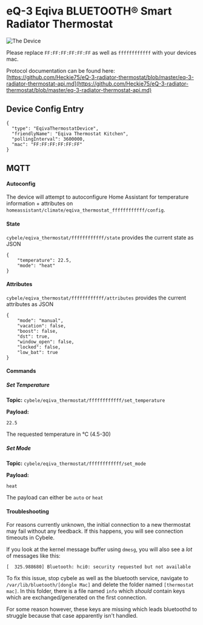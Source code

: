# eQ-3 Eqiva BLUETOOTH® Smart Radiator Thermostat
![The Device](https://user-images.githubusercontent.com/974410/70374515-680ca480-18f3-11ea-9312-a103388dadc2.png)

Please replace `FF:FF:FF:FF:FF:FF` as well as `ffffffffffff` with your devices mac.

Protocol documentation can be found here: [https://github.com/Heckie75/eQ-3-radiator-thermostat/blob/master/eq-3-radiator-thermostat-api.md](https://github.com/Heckie75/eQ-3-radiator-thermostat/blob/master/eq-3-radiator-thermostat-api.md)


## Device Config Entry
```
{
  "type": "EqivaThermostatDevice",
  "friendlyName": "Eqiva Thermostat Kitchen",
  "pollingInterval": 3600000,
  "mac": "FF:FF:FF:FF:FF:FF"
}
```

## MQTT

#### Autoconfig
The device will attempt to autoconfigure Home Assistant for temperature information + attributes on 
`homeassistant/climate/eqiva_thermostat_ffffffffffff/config`.

#### State
`cybele/eqiva_thermostat/ffffffffffff/state` provides the current state as JSON

```
{
    "temperature": 22.5,
    "mode": "heat"
}
```

#### Attributes
`cybele/eqiva_thermostat/ffffffffffff/attributes` provides the current attributes as JSON

```
{
    "mode": "manual",
    "vacation": false,
    "boost": false,
    "dst": true,
    "window_open": false,
    "locked": false,
    "low_bat": true
}
```

#### Commands

##### Set Temperature
**Topic:** `cybele/eqiva_thermostat/ffffffffffff/set_temperature`

**Payload:**
```
22.5
```

The requested temperature in °C (4.5-30)

##### Set Mode
**Topic:** `cybele/eqiva_thermostat/ffffffffffff/set_mode`

**Payload:**
```
heat
```
The payload can either be `auto` or `heat`

#### Troubleshooting
For reasons currently unknown, the initial connection to a new thermostat may fail without any feedback.
If this happens, you will see connection timeouts in Cybele.

If you look at the kernel message buffer using `dmesg`, you will also see a _lot_ of messages like this:
```
[  325.988680] Bluetooth: hci0: security requested but not available
```

To fix this issue, stop cybele as well as the bluetooth service, navigate to `/var/lib/bluetooth/[dongle Mac]` and
delete the folder named `[thermostat mac]`.
In this folder, there is a file named `info` which _should_ contain keys which are exchanged/generated on the first connection.

For some reason however, these keys are missing which leads bluetoothd to struggle because that case apparently isn't handled.